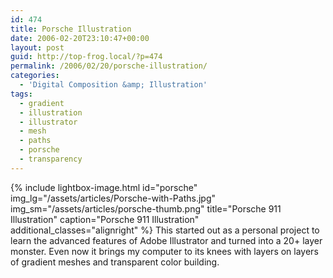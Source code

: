 ```yaml
---
id: 474
title: Porsche Illustration
date: 2006-02-20T23:10:47+00:00
layout: post
guid: http://top-frog.local/?p=474
permalink: /2006/02/20/porsche-illustration/
categories:
  - 'Digital Composition &amp; Illustration'
tags:
  - gradient
  - illustration
  - illustrator
  - mesh
  - paths
  - porsche
  - transparency
---
```


{% include lightbox-image.html 
  id="porsche"
  img_lg="/assets/articles/Porsche-with-Paths.jpg"
  img_sm="/assets/articles/porsche-thumb.png"
  title="Porsche 911 Illustration"
  caption="Porsche 911 Illustration"
  additional_classes="alignright"
%} This started out as a personal project to learn the advanced features of Adobe Illustrator and turned into a 20+ layer monster. Even now it brings my computer to its knees with layers on layers of gradient meshes and transparent color building.